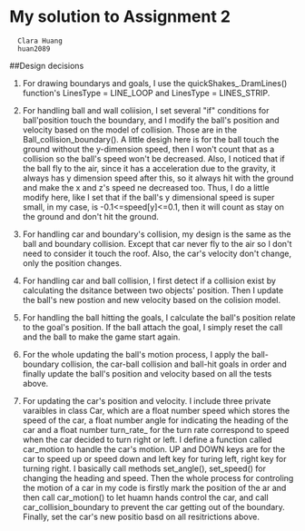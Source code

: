 # My solution to Assignment 2
```
  Clara Huang
  huan2089
```

##Design decisions
1. For drawing boundarys and goals, I use the quickShakes_.DramLines() function's LinesType = LINE_LOOP and LinesType = LINES_STRIP.

2. For handling ball and wall coliision, I set several "if" conditions for ball'position touch the boundary, and I modify the ball's position and velocity based on the model of collision. Those are in the Ball_collision_boundary().
A little desigh here is for the ball touch the ground without the y-dimension speed, then I won't count that as a collision so the ball's speed won't be decreased. Also, I noticed that if the ball fly to the air, since it has a acceleration due to the gravity, it always has y dimension speed after this, so it always hit with the ground and make the x and z's speed ne decreased too. Thus, I do a little modify here, like I set that if the ball's y dimensional speed is super small, in my case, is -0.1<=speed[y]<=0.1, then it will count as stay on the ground and don't hit the ground.
3. For handling car and boundary's collision, my design is the same as the ball and boundary collision. Except that car never fly to the air so I don't need to consider it touch the roof. Also, the car's velocity don't change, only the position changes.
4. For handling car and ball collision, I first detect if a collision exist by calculating the dsitance between two objects' position. Then I update the ball's new postion and new velocity based on the colision model.
5. For handling the ball hitting the goals, I calculate the ball's position relate to the goal's position. If the ball attach the goal, I simply reset the call and the ball to make the game start again.
6. For the whole updating the ball's motion process, I apply the ball-boundary collision, the car-ball collision and ball-hit goals in order and finally update the ball's position and velocity based on all the tests above.
7. For updating the car's position and velocity. I include three private varaibles in class Car, which are a float number speed which stores the speed of the car, a float number angle for indicating the heading of the car and a float number turn_rate_ for the turn rate correspond to speed when the car decided to turn right or left.
I define a function called car_motion to handle the car's motion. UP and DOWN keys are for the car to speed up or speed down and left key for turing left, right key for turning right. I basically call methods set_angle(), set_speed() for changing the heading and speed. Then the whole process for controling the motion of a car in my code is firstly mark the position of the ar and then call car_motion() to let huamn hands control the car, and call car_collision_boundary to prevent the car getting out of the boundary. Finally, set the car's new positio basd on all resitrictions above.

